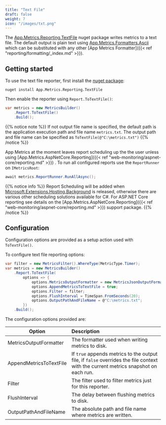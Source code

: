 ```yaml
---
title: "Text File"
draft: false
weight: 7
icon: "/images/txt.png"
---
```


The [App.Metrics.Reporting.TextFile](https://www.nuget.org/packages/App.Metrics.Reporting.TextFile/) nuget package writes metrics to a text file. The default output is plain text using [App.Metrics.Formatters.Ascii](https://www.nuget.org/packages/App.Metrics.Formatters.Ascii/) which can be substituted with any other [App Metrics Formatter]({{< ref "reporting/formatting/_index.md" >}}).

## Getting started

<i class="fa fa-hand-o-right"></i> To use the text file reporter, first install the [nuget package](https://www.nuget.org/packages/App.Metrics.Reporting.TextFile/):

```console
nuget install App.Metrics.Reporting.TextFile
```

<i class="fa fa-hand-o-right"></i> Then enable the reporter using `Report.ToTextFile()`:

```csharp
var metrics = new MetricsBuilder()
    .Report.ToTextFile()
    .Build();
```

{{% notice note %}}
If not output file name is specified, the default path is the application execution path and file name `metrics.txt`. The output path and file name can be specified as `ToTextFile(@"C:\metrics.txt")`
{{% /notice %}}

<i class="fa fa-hand-o-right"></i> App Metrics at the moment leaves report scheduling up the the user unless using [App.Metrics.AspNetCore.Reporting]({{< ref "web-monitoring/aspnet-core/reporting.md" >}}) . To run all configured reports use the `ReportRunner` on `IMetricsRoot`:

```csharp
await metrics.ReportRunner.RunAllAsync();
```

{{% notice info %}}
Report Scheduling will be added when [Microsoft.Extensions.Hosting.Background](https://github.com/aspnet/Hosting/blob/dev/src/Microsoft.Extensions.Hosting.Abstractions/BackgroundService.cs) is released, otherwise there are various other scheduling solutions available for C#. For ASP.NET Core reporting see details on the [App.Metrics.AspNetCore.Reporting]({{< ref "web-monitoring/aspnet-core/reporting.md" >}}) support package.
{{% /notice %}}

## Configuration

Configuration options are provided as a setup action used with `ToTextFile()`.

<i class="fa fa-hand-o-right"></i> To configure text file reporting options:

```csharp
var filter = new MetricsFilter().WhereType(MetricType.Timer);
var metrics = new MetricsBuilder()
    .Report.ToTextFile(
        options => {
            options.MetricsOutputFormatter = new MetricsJsonOutputFormatter();
            options.AppendMetricsToTextFile = true;
            options.Filter = filter;
            options.FlushInterval = TimeSpan.FromSeconds(20);
            options.OutputPathAndFileName = @"C:\metrics.txt";
        })
    .Build();
```

<i class="fa fa-hand-o-right"></i> The configuration options provided are:

|Option|Description|
|------|:--------|
|MetricsOutputFormatter|The formatter used when writing metrics to disk.
|AppendMetricsToTextFile|If `true` appends metrics to the output file, if `false` overrides the file context with the current metrics snapshot on each run.
|Filter|The filter used to filter metrics just for this reporter.
|FlushInterval|The delay between flushing metrics to disk.
|OutputPathAndFileName|The absolute path and file name where metrics are written.